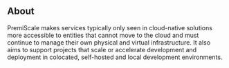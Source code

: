 ## About

PremiScale makes services typically only seen in cloud-native solutions more accessible to entities that cannot move to the cloud and must continue to manage their own physical and virtual infrastructure. It also aims to support projects that scale or accelerate development and deployment in colocated, self-hosted and local development environments.
